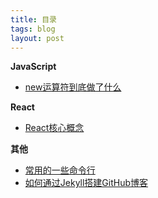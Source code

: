 ```yaml
---
title: 目录
tags: blog
layout: post
---
```


**JavaScript**
- [new运算符到底做了什么](https://moxiaodegu.github.io/2020/12/new/)

**React**
- [React核心概念](https://moxiaodegu.github.io/2020/12/react-basics/)

**其他**
- [常用的一些命令行](https://moxiaodegu.github.io/2020/03/tools-commoncmd/)
- [如何通过Jekyll搭建GitHub博客](https://moxiaodegu.github.io/2020/11/build-blog/)